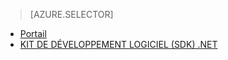 ﻿> [AZURE.SELECTOR]
- [Portail](media-services-manage-content.md)
- [KIT DE DÉVELOPPEMENT LOGICIEL (SDK) .NET](media-services-index-content.md)

<!--HONumber=47-->
